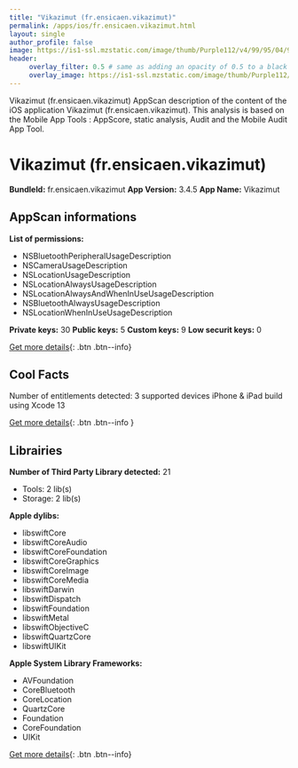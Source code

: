 ```yaml
---
title: "Vikazimut (fr.ensicaen.vikazimut)"
permalink: /apps/ios/fr.ensicaen.vikazimut.html
layout: single
author_profile: false
image: https://is1-ssl.mzstatic.com/image/thumb/Purple112/v4/99/95/04/99950427-f1b8-af8e-62cf-6e22e2fc6631/AppIcon-0-0-1x_U007emarketing-0-0-0-7-0-0-sRGB-0-0-0-GLES2_U002c0-512MB-85-220-0-0.png/512x512bb.jpg
header: 
     overlay_filter: 0.5 # same as adding an opacity of 0.5 to a black background
     overlay_image: https://is1-ssl.mzstatic.com/image/thumb/Purple112/v4/99/95/04/99950427-f1b8-af8e-62cf-6e22e2fc6631/AppIcon-0-0-1x_U007emarketing-0-0-0-7-0-0-sRGB-0-0-0-GLES2_U002c0-512MB-85-220-0-0.png/512x512bb.jpg
---
```

Vikazimut (fr.ensicaen.vikazimut) AppScan description of the content of the iOS application Vikazimut (fr.ensicaen.vikazimut). This analysis is based on the Mobile App Tools : AppScore, static analysis, Audit and the Mobile Audit App Tool.

# Vikazimut (fr.ensicaen.vikazimut)

**BundleId:** fr.ensicaen.vikazimut
**App Version:** 3.4.5
**App Name:** Vikazimut


## AppScan informations 

**List of permissions:** 
- NSBluetoothPeripheralUsageDescription
- NSCameraUsageDescription
- NSLocationUsageDescription
- NSLocationAlwaysUsageDescription
- NSLocationAlwaysAndWhenInUseUsageDescription
- NSBluetoothAlwaysUsageDescription
- NSLocationWhenInUseUsageDescription
  
  
**Private keys:** 30
**Public keys:** 5
**Custom keys:** 9
**Low securit keys:** 0
  
[Get more details](/pricing.html){: .btn .btn--info}

## Cool Facts

Number of entitlements detected: 3
supported devices iPhone & iPad
build using Xcode 13
  
[Get more details](/pricing.html){: .btn .btn--info }

## Librairies 
**Number of Third Party Library detected:** 21
- Tools: 2 lib(s)
- Storage: 2 lib(s)


**Apple dylibs:**
- libswiftCore
- libswiftCoreAudio
- libswiftCoreFoundation
- libswiftCoreGraphics
- libswiftCoreImage
- libswiftCoreMedia
- libswiftDarwin
- libswiftDispatch
- libswiftFoundation
- libswiftMetal
- libswiftObjectiveC
- libswiftQuartzCore
- libswiftUIKit


**Apple System Library Frameworks:**
- AVFoundation
- CoreBluetooth
- CoreLocation
- QuartzCore
- Foundation
- CoreFoundation
- UIKit


  
[Get more details](/pricing.html){: .btn .btn--info}

